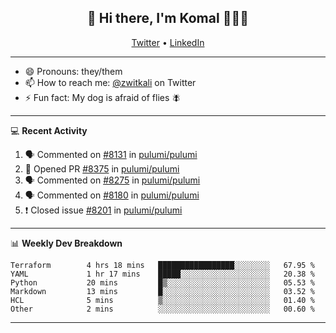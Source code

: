 <h2 align="center"> 👋 Hi there, I'm Komal 🧑🏾‍💻 </h2>
<p align="center">
    <a href="https://twitter.com/zwitkali">Twitter</a> •
    <a href="https://www.linkedin.com/in/komal-ali/">LinkedIn</a>
</p>

--------

- 😄 Pronouns: they/them
- 📫 How to reach me: [@zwitkali](https://twitter.com/zwitkali) on Twitter
- ⚡ Fun fact: My dog is afraid of flies 🪰

--------
💻 **Recent Activity**

<!--START_SECTION:activity-->
1. 🗣 Commented on [#8131](https://github.com/pulumi/pulumi/issues/8131) in [pulumi/pulumi](https://github.com/pulumi/pulumi)
2. 💪 Opened PR [#8375](https://github.com/pulumi/pulumi/pull/8375) in [pulumi/pulumi](https://github.com/pulumi/pulumi)
3. 🗣 Commented on [#8275](https://github.com/pulumi/pulumi/issues/8275) in [pulumi/pulumi](https://github.com/pulumi/pulumi)
4. 🗣 Commented on [#8180](https://github.com/pulumi/pulumi/issues/8180) in [pulumi/pulumi](https://github.com/pulumi/pulumi)
5. ❗️ Closed issue [#8201](https://github.com/pulumi/pulumi/issues/8201) in [pulumi/pulumi](https://github.com/pulumi/pulumi)
<!--END_SECTION:activity-->

--------

📊 **Weekly Dev Breakdown**
<!--START_SECTION:waka-->

```text
Terraform        4 hrs 18 mins   █████████████████░░░░░░░░   67.95 %
YAML             1 hr 17 mins    █████░░░░░░░░░░░░░░░░░░░░   20.38 %
Python           20 mins         █▒░░░░░░░░░░░░░░░░░░░░░░░   05.53 %
Markdown         13 mins         █░░░░░░░░░░░░░░░░░░░░░░░░   03.52 %
HCL              5 mins          ▒░░░░░░░░░░░░░░░░░░░░░░░░   01.40 %
Other            2 mins          ░░░░░░░░░░░░░░░░░░░░░░░░░   00.60 %
```

<!--END_SECTION:waka-->

--------
